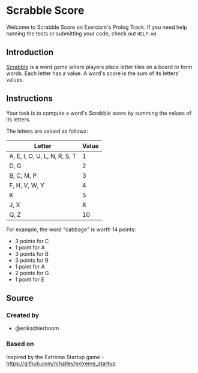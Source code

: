 # Scrabble Score

Welcome to Scrabble Score on Exercism's Prolog Track.
If you need help running the tests or submitting your code, check out `HELP.md`.

## Introduction

[Scrabble][wikipedia] is a word game where players place letter tiles on a board to form words.
Each letter has a value.
A word's score is the sum of its letters' values.

## Instructions

Your task is to compute a word's Scrabble score by summing the values of its letters.

The letters are valued as follows:

| Letter | Value |
| ---------------------------- | ----- |
| A, E, I, O, U, L, N, R, S, T | 1 |
| D, G | 2 |
| B, C, M, P | 3 |
| F, H, V, W, Y | 4 |
| K | 5 |
| J, X | 8 |
| Q, Z | 10 |

For example, the word "cabbage" is worth 14 points:

- 3 points for C
- 1 point for A
- 3 points for B
- 3 points for B
- 1 point for A
- 2 points for G
- 1 point for E

## Source

### Created by

- @erikschierboom

### Based on

Inspired by the Extreme Startup game - https://github.com/rchatley/extreme_startup

[wikipedia]: https://en.wikipedia.org/wiki/Scrabble

